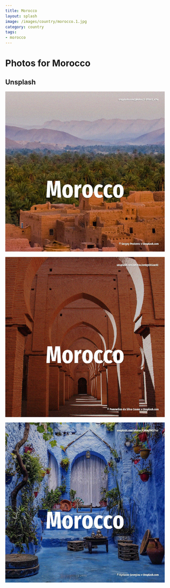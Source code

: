 ```yaml
---
title: Morocco
layout: splash
image: /images/country/morocco.1.jpg
category: country
tags:
- morocco
---
```

# Photos for Morocco

## Unsplash

![Morocco](/images/country/morocco.1.jpg)

![Morocco](/images/country/morocco.2.jpg)

![Morocco](/images/country/morocco.3.jpg)